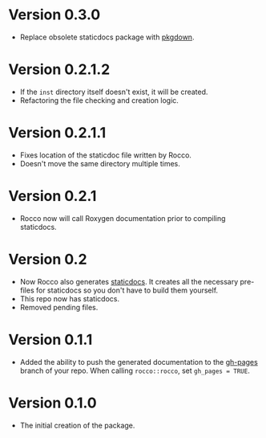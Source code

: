 # Version 0.3.0

  * Replace obsolete staticdocs package with [pkgdown](https://github.com/hadley/pkgdown).

# Version 0.2.1.2
  * If the `inst` directory itself doesn't exist, it will be created.
  * Refactoring the file checking and creation logic.

# Version 0.2.1.1

  * Fixes location of the staticdoc file written by Rocco.
  * Doesn't move the same directory multiple times.

# Version 0.2.1

  * Rocco now will call Roxygen documentation prior to compiling staticdocs.

# Version 0.2
  
  * Now Rocco also generates [staticdocs](https://github.com/hadley/staticdocs).  It creates all the necessary pre-files for staticdocs so you don't have to build them yourself.
  * This repo now has staticdocs.
  * Removed pending files.

# Version 0.1.1

  * Added the ability to push the generated documentation to the
    [gh-pages](https://robertzk.github.io/rocco) branch of your repo.
    When calling `rocco::rocco`, set `gh_pages = TRUE`.

# Version 0.1.0

  * The initial creation of the package.
